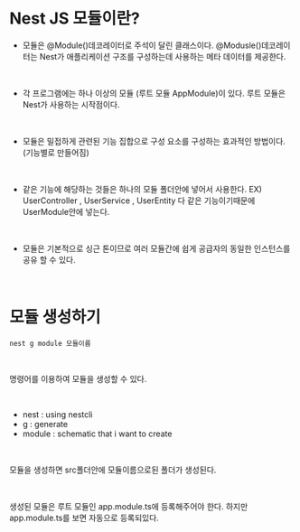 # Nest JS 모듈이란?

* 모듈은 @Module()데코레이터로 주석이 달린 클래스이다. @Modusle()데코레이터는 Nest가 애플리케이션 구조를 구성하는데 사용하는 메타 데이터를 제공한다.

<br>

* 각 프로그램에는 하나 이상의 모듈 (루트 모듈 AppModule)이 있다. 루트 모듈은 Nest가 사용하는 시작점이다.

<br>

* 모듈은 밀접하게 관련된 기능 집합으로 구성 요소를 구성하는 효과적인 방법이다. (기능별로 만들어짐)

<br>

* 같은 기능에 해당하는 것들은 하나의 모듈 폴더안에 넣어서 사용한다. EX) UserController , UserService , UserEntity 다 같은 기능이기때문에 UserModule안에 넣는다.

<br>

* 모듈은 기본적으로 싱근 톤이므로 여러 모듈간에 쉽게 공급자의 동일한 인스턴스를 공유 할 수 있다.

<br>

# 모듈 생성하기

    nest g module 모듈이름

<br>

명령어를 이용하여 모듈을 생성할 수 있다.

<br>

* nest : using nestcli
* g : generate
* module : schematic that i want to create

<br>

모듈을 생성하면 src폴더안에 모듈이름으로된 폴더가 생성된다.

<br>

생성된 모듈은 루트 모듈인 app.module.ts에 등록해주어야 한다. 하지만 app.module.ts를 보면 자동으로 등록되있다.



